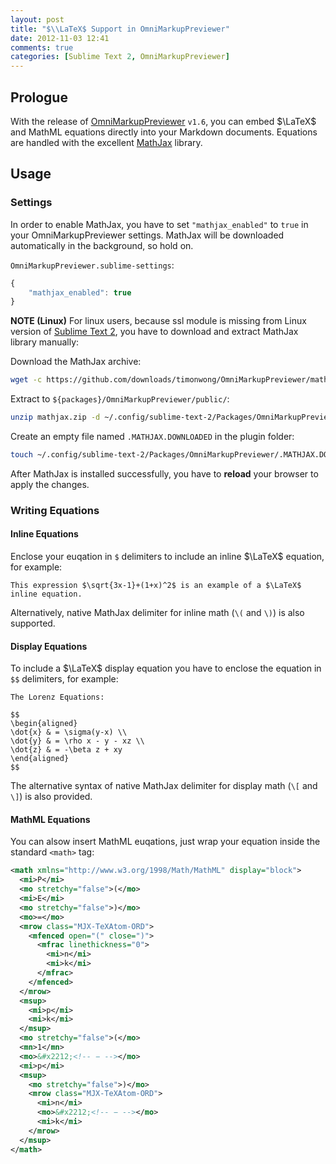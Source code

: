 ```yaml
---
layout: post
title: "$\\LaTeX$ Support in OmniMarkupPreviewer"
date: 2012-11-03 12:41
comments: true
categories: [Sublime Text 2, OmniMarkupPreviewer]
---
```


Prologue
--------

With the release of [OmniMarkupPreviewer] `v1.6`, you can embed $\LaTeX$ and
MathML equations directly into your Markdown documents. Equations are handled
with the excellent [MathJax] library.

[OmniMarkupPreviewer]: http://theo.im/OmniMarkupPreviewer/
[MathJax]: http://www.mathjax.org/

<!-- more -->

Usage
-----

### Settings

In order to enable MathJax, you have to set `"mathjax_enabled"` to `true` in your
OmniMarkupPreviewer settings. MathJax will be downloaded automatically in the
background, so hold on.

`OmniMarkupPreviewer.sublime-settings`:

``` javascript
{
    "mathjax_enabled": true
}
```

**NOTE (Linux)**
For linux users, because ssl module is missing from Linux version of [Sublime Text 2],
you have to download and extract MathJax library manually:

[Sublime Text 2]: http://sublimetext.com/2

Download the MathJax archive:

``` bash
wget -c https://github.com/downloads/timonwong/OmniMarkupPreviewer/mathjax.zip
```

Extract to `${packages}/OmniMarkupPreviewer/public/`:

``` bash
unzip mathjax.zip -d ~/.config/sublime-text-2/Packages/OmniMarkupPreviewer/public
```

Create an empty file named `.MATHJAX.DOWNLOADED` in the plugin folder:

``` bash
touch ~/.config/sublime-text-2/Packages/OmniMarkupPreviewer/.MATHJAX.DOWNLOADED
```

After MathJax is installed successfully, you have to **reload** your browser to apply
the changes.

### Writing Equations

#### Inline Equations

Enclose your euqation in `$` delimiters to include an inline $\LaTeX$ equation, for example:

``` plain
This expression $\sqrt{3x-1}+(1+x)^2$ is an example of a $\LaTeX$ inline equation.
```

Alternatively, native MathJax delimiter for inline math (`\(` and `\)`) is also
supported.

#### Display Equations

To include a $\LaTeX$ display equation you have to enclose the equation in `$$`
delimiters, for example:

``` plain
The Lorenz Equations:

$$
\begin{aligned}
\dot{x} & = \sigma(y-x) \\
\dot{y} & = \rho x - y - xz \\
\dot{z} & = -\beta z + xy
\end{aligned}
$$
```

The alternative syntax of native MathJax delimiter for display math (`\[` and
`\]`) is also provided.

#### MathML Equations

You can alsow insert MathML euqations, just wrap your equation inside the standard
`<math>` tag:

``` xml
<math xmlns="http://www.w3.org/1998/Math/MathML" display="block">
  <mi>P</mi>
  <mo stretchy="false">(</mo>
  <mi>E</mi>
  <mo stretchy="false">)</mo>
  <mo>=</mo>
  <mrow class="MJX-TeXAtom-ORD">
    <mfenced open="(" close=")">
      <mfrac linethickness="0">
        <mi>n</mi>
        <mi>k</mi>
      </mfrac>
    </mfenced>
  </mrow>
  <msup>
    <mi>p</mi>
    <mi>k</mi>
  </msup>
  <mo stretchy="false">(</mo>
  <mn>1</mn>
  <mo>&#x2212;<!-- − --></mo>
  <mi>p</mi>
  <msup>
    <mo stretchy="false">)</mo>
    <mrow class="MJX-TeXAtom-ORD">
      <mi>n</mi>
      <mo>&#x2212;<!-- − --></mo>
      <mi>k</mi>
    </mrow>
  </msup>
</math>
```
